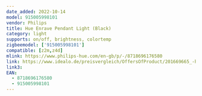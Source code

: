 ```yaml
---
date_added: 2022-10-14
model: 915005998101
vendor: Philips
title: Hue Enrave Pendant Light (Black)
category: light
supports: on/off, brightness, colortemp
zigbeemodel: ['915005998101']
compatible: [z2m,z4d]
mlink: https://www.philips-hue.com/en-gb/p/-/8718696176580
link: https://www.idealo.de/preisvergleich/OffersOfProduct/201669665_-hue-white-ambiance-enrave-pendant-schwarz-915005998101-philips.html
link3: 
EAN: 
  - 8718696176580
  - 915005998101
---
```

